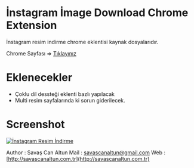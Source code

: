 İnstagram İmage Download Chrome Extension
=========

İnstagram resim indirme chrome eklentisi kaynak dosyalarıdır. 


Chrome Sayfası => [Tıklayınız](http://goo.gl/MTmv1e)



Eklenecekler 
=========
- Çoklu dil dessteği eklenti bazlı yapılacak
- Multi resim sayfalarında ki sorun giderilecek.

Screenshot
=========
[![İnstagram Resim İndirme](https://lh3.googleusercontent.com/27s8ReaKORD7GQdwyBIaNreJkkSrDHvXOQQ9z44u4_uRfgq-ZkSPc1y0hTzC9B2AriFBkuIqWA=s640-h400-e365-rw)](http://instagramresimindirme.net/)




Author : Savaş Can Altun
Mail : savascanaltun@gmail.com
Web : [http://savascanaltun.com.tr](http://savascanaltun.com.tr)
